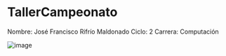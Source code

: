 # TallerCampeonato

Nombre: José Francisco Rifrío Maldonado
Ciclo: 2
Carrera: Computación 

![image](https://github.com/user-attachments/assets/1f6f5fe0-8856-46ae-8c53-c78d976a4bac)
